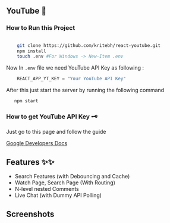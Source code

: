 ## YouTube 🎦

### How to Run this Project

```Bash

    git clone https://github.com/kritebh/react-youtube.git
    npm install
    touch .env #For Windows -> New-Item .env

```

Now In `.env` file we need YouTube API Key as following :

```javascript
    REACT_APP_YT_KEY = "Your YouTube API Key"
```

After this just start the server by running the following command

```Bash
   npm start
```

### How to get YouTube API Key 🗝️

Just go to this page and follow the guide

[Google Developers Docs](https://developers.google.com/youtube/v3/getting-started)


## Features ✨✨
- Search Features (with Debouncing and Cache)
- Watch Page, Search Page (With Routing)
- N-level nested Comments
- Live Chat (with Dummy API Polling)

## Screenshots
